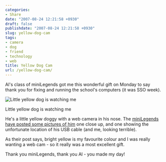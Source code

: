 ```yaml
---
categories:
- Share
date: "2007-08-24 12:21:58 +0930"
draft: false
publishdate: "2007-08-24 12:21:58 +0930"
slug: yellow-dog-cam
tags:
- camera
- dog
- friend
- technology
- web
title: Yellow Dog Cam
url: /yellow-dog-cam/
---
```

Al's class of miniLegends got me this wonderful gift on Monday to say
thank you for fixing and running the school's computers (it was SSO
week).

![Little yellow dog is watching
me](//farm2.static.flickr.com/1341/1221639127_8c5ddfa556.jpg)

Little yellow dog is watching me

He's a little yellow doggy with a web camera in his nose. The
[miniLegends have posted some pictures of
him](http://alupton.edublogs.org/sso-week-and-josh/ "miniLegends post about my web cam dog")
one close up, and one showing the unfortunate location of his USB cable
(and me, looking terrible).

As their post says, bright yellow is my favourite colour and I was
really wanting a web cam - so it really was a most excellent gift.

Thank you miniLegends, thank you Al - you made my day!